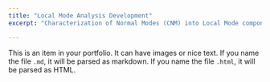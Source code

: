```yaml
---
title: "Local Mode Analysis Development"
excerpt: "Characterization of Normal Modes (CNM) into Local Mode components<br/><img src='/images/Cr-S1-HIE-1.png' style='width:400px; height:auto;'>" 

---
```


This is an item in your portfolio. It can have images or nice text. If you name the file `.md`, it will be parsed as markdown. If you name the file `.html`, it will be parsed as HTML.